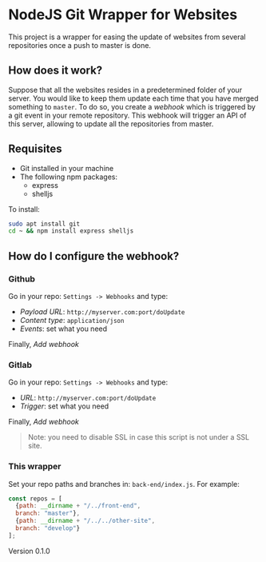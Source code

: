# NodeJS Git Wrapper for Websites

This project is a wrapper for easing the update of websites from several
repositories once a push to master is done. 

## How does it work?

Suppose that all the websites resides in a predetermined folder of your server.
You would like to keep them update each time that you have merged something to
`master`. To do so, you create a *webhook* which is triggered by a git event
in your remote repository. This webhook will trigger an API of this server,
allowing to update all the repositories from master.

## Requisites

* Git installed in your machine
* The following npm packages:
  * express
  * shelljs

To install:

```bash
sudo apt install git
cd ~ && npm install express shelljs
```

## How do I configure the webhook?

### Github

Go in your repo: `Settings -> Webhooks` and type:

* *Payload URL*: `http://myserver.com:port/doUpdate`
* *Content type*: `application/json`
* *Events*: set what you need

Finally, *Add webhook*

### Gitlab

Go in your repo: `Settings -> Webhooks` and type:

* *URL*: `http://myserver.com:port/doUpdate`
* *Trigger*: set what you need

Finally, *Add webhook*

> Note: you need to disable SSL in case this script is not under a SSL site.

### This wrapper

Set your repo paths and branches in: `back-end/index.js`. For example:

```javascript
const repos = [
  {path: __dirname + "/../front-end",
  branch: "master"},
  {path: __dirname + "/../../other-site",
  branch: "develop"}
];
```

Version 0.1.0
